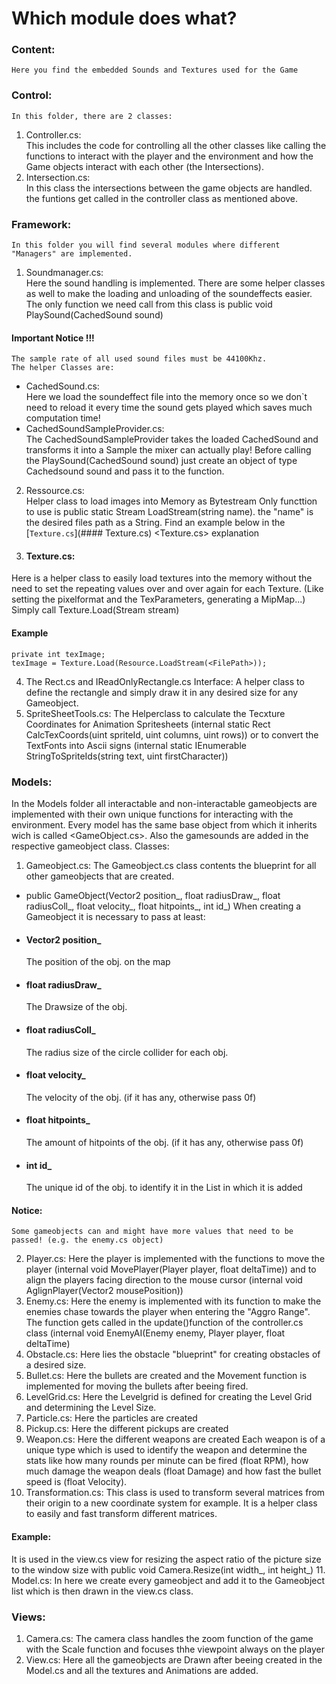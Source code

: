 # Which module does what?

### Content:  
    Here you find the embedded Sounds and Textures used for the Game

### Control:  
    In this folder, there are 2 classes:
1. Controller.cs:  
    This includes the code for controlling all the other classes like calling the functions to interact with the player and the environment and how the Game objects interact with each other (the Intersections).
2. Intersection.cs:  
    In this class the intersections between the game objects are handled. the funtions get called in the controller class as mentioned above.
### Framework:  
    In this folder you will find several modules where different "Managers" are implemented.  
1. Soundmanager.cs:  
    Here the sound handling is implemented. There are some helper classes as well to make the loading and unloading of the soundeffects easier.  
    The only function we need call from this class is public void PlaySound(CachedSound sound)
#### Important Notice !!!  
    The sample rate of all used sound files must be 44100Khz.  
    The helper Classes are:
- CachedSound.cs:  
    Here we load the soundeffect file into the memory once so we don`t need to reload it every time the sound gets played which saves much computation time!
- CachedSoundSampleProvider.cs:  
    The CachedSoundSampleProvider takes the loaded CachedSound and transforms it into a Sample the mixer can actually play!
    Before calling the PlaySound(CachedSound sound) just create an object of type Cachedsound sound and pass it to the function.
2. Ressource.cs:  
    Helper class to load images into Memory as Bytestream
    Only functtion to use is public static Stream LoadStream(string name). the "name" is the desired files path as a String. Find an example below in the [`Texture.cs`](#### Texture.cs) <Texture.cs> explanation

3. #### Texture.cs:
Here is a helper class to easily load textures into the memory without the need to set the repeating values over and over again for each Texture. (Like setting the pixelformat and the TexParameters, generating a MipMap...) Simply call Texture.Load(Stream stream)
#### Example       
    private int texImage;
    texImage = Texture.Load(Resource.LoadStream(<FilePath>));

4. The Rect.cs and IReadOnlyRectangle.cs Interface:
    A helper class to define the rectangle and simply draw it in any desired size for any Gameobject.
5. SpriteSheetTools.cs:
    The Helperclass to calculate the Tecxture Coordinates for Animation Spritesheets 
    (internal static Rect CalcTexCoords(uint spriteId, uint columns, uint rows))
    or to convert the TextFonts into Ascii signs 
    (internal static IEnumerable<uint> StringToSpriteIds(string text, uint firstCharacter))

### Models:
In the Models folder all interactable and non-interactable gameobjects are implemented with their own unique functions for interacting with the environment.
Every model has the same base object from which it inherits wich is called  <GameObject.cs>.
Also the gamesounds are added in the respective gameobject class.
Classes:
1. Gameobject.cs:
The Gameobject.cs class contents the blueprint for all other gameobjects that are created.
- public GameObject(Vector2 position_, float radiusDraw_, float radiusColl_, float velocity_, float hitpoints_, int id_)
When creating a Gameobject it is necessary to pass at least:
- #### Vector2 position_
    The position of the obj. on the map 
- #### float radiusDraw_
    The Drawsize of the obj.
- #### float radiusColl_
    The radius size of the circle collider for each obj.
- #### float velocity_    
    The velocity of the obj. (if it has any, otherwise pass 0f)
- #### float hitpoints_
    The amount of hitpoints of the obj. (if it has any, otherwise pass 0f)
- #### int id_ 
    The unique id of the obj. to identify it in the List in which it is added
        
#### Notice:
    Some gameobjects can and might have more values that need to be passed! (e.g. the enemy.cs object)

2. Player.cs:
Here the player is implemented with the functions to move the player (internal void MovePlayer(Player player, float deltaTime)) and  to align the players facing direction to the mouse cursor (internal void AglignPlayer(Vector2 mousePosition))
3. Enemy.cs:
Here the enemy is implemented with its function to make the enemies chase towards the player when entering the "Aggro Range". The function gets called in the update()function of the controller.cs class (internal void EnemyAI(Enemy enemy, Player player, float deltaTime)
4. Obstacle.cs:
Here lies the obstacle "blueprint" for creating obstacles of a desired size.
5. Bullet.cs:
Here the bullets are created and the Movement function is implemented for moving the bullets after beeing fired.
6. LevelGrid.cs:
Here the Levelgrid is defined for creating the Level Grid and determining the Level Size.
7. Particle.cs:
     Here the particles are created
8. Pickup.cs:
Here the different pickups are created
9. Weapon.cs:
Here the different weapons are created
Each weapon is of a unique type which is used to identify the weapon and determine the stats like how many rounds per minute can be fired (float RPM), how much damage the weapon deals (float Damage) and how fast the bullet speed is (float Velocity).
10. Transformation.cs:
This class is used to transform several matrices from their origin to a new coordinate system for example.
It is a helper class to easily and fast transform different matrices. 
#### Example:
It is used in the view.cs view for resizing the aspect ratio of the picture size to the window size with 
    public void Camera.Resize(int width_, int height_)
11. Model.cs:
In here we create every gameobject and add it to the Gameobject list which is then drawn in the view.cs class. 

### Views:
1. Camera.cs:
The camera class handles the zoom function of the game with the Scale function and focuses thhe viewpoint always on the player
2. View.cs:
Here all the gameobjects are Drawn after beeing created in the Model.cs and all the textures and Animations are added.